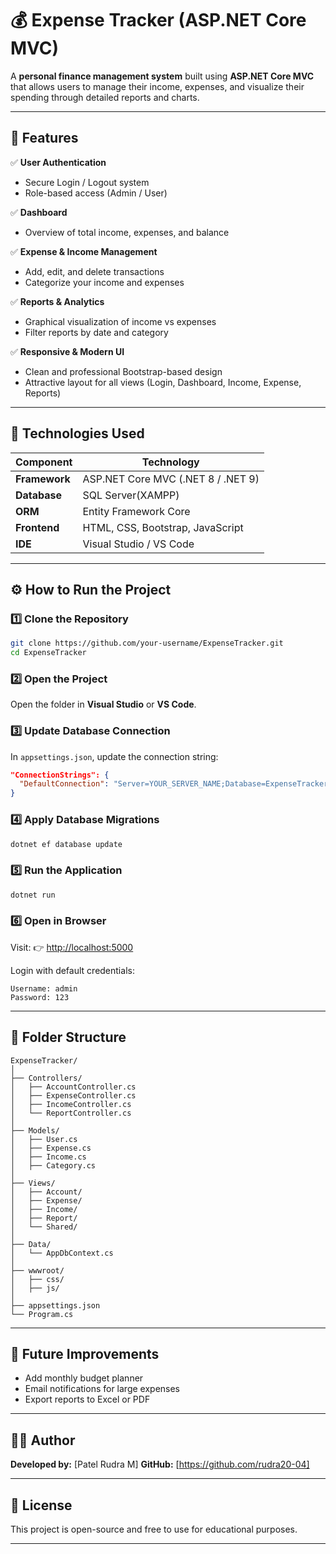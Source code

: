 # 💰 Expense Tracker (ASP.NET Core MVC)

A **personal finance management system** built using **ASP.NET Core MVC** that allows users to manage their income, expenses, and visualize their spending through detailed reports and charts.

---

## 🚀 Features

✅ **User Authentication**
- Secure Login / Logout system  
- Role-based access (Admin / User)  

✅ **Dashboard**
- Overview of total income, expenses, and balance  

✅ **Expense & Income Management**
- Add, edit, and delete transactions  
- Categorize your income and expenses  

✅ **Reports & Analytics**
- Graphical visualization of income vs expenses  
- Filter reports by date and category  

✅ **Responsive & Modern UI**
- Clean and professional Bootstrap-based design  
- Attractive layout for all views (Login, Dashboard, Income, Expense, Reports)

---

## 🧩 Technologies Used

| Component | Technology |
|------------|-------------|
| **Framework** | ASP.NET Core MVC (.NET 8 / .NET 9) |
| **Database** |SQL Server(XAMPP)|
| **ORM** | Entity Framework Core |
| **Frontend** | HTML, CSS, Bootstrap, JavaScript |
| **IDE** | Visual Studio / VS Code |

---

## ⚙️ How to Run the Project

### 1️⃣ Clone the Repository
```bash
git clone https://github.com/your-username/ExpenseTracker.git
cd ExpenseTracker
```

### 2️⃣ Open the Project
Open the folder in **Visual Studio** or **VS Code**.

### 3️⃣ Update Database Connection
In `appsettings.json`, update the connection string:
```json
"ConnectionStrings": {
  "DefaultConnection": "Server=YOUR_SERVER_NAME;Database=ExpenseTrackerDB;Trusted_Connection=True;MultipleActiveResultSets=true"
}
```

### 4️⃣ Apply Database Migrations
```bash
dotnet ef database update
```

### 5️⃣ Run the Application
```bash
dotnet run
```

### 6️⃣ Open in Browser
Visit:
👉 [http://localhost:5000](http://localhost:5000)

Login with default credentials:
```
Username: admin  
Password: 123
```

---

## 📁 Folder Structure

```
ExpenseTracker/
│
├── Controllers/
│   ├── AccountController.cs
│   ├── ExpenseController.cs
│   ├── IncomeController.cs
│   └── ReportController.cs
│
├── Models/
│   ├── User.cs
│   ├── Expense.cs
│   ├── Income.cs
│   ├── Category.cs
│
├── Views/
│   ├── Account/
│   ├── Expense/
│   ├── Income/
│   ├── Report/
│   └── Shared/
│
├── Data/
│   └── AppDbContext.cs
│
├── wwwroot/
│   ├── css/
│   ├── js/
│
├── appsettings.json
└── Program.cs
```

---

## 🧠 Future Improvements

- Add monthly budget planner  
- Email notifications for large expenses  
- Export reports to Excel or PDF  

---

## 👨‍💻 Author

**Developed by:** [Patel Rudra M]
**GitHub:** [https://github.com/rudra20-04] 


---

## 🪪 License
This project is open-source and free to use for educational purposes.

---

